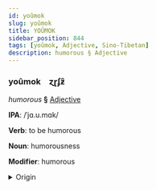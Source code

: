 ```yaml
---
id: yoûmok
slug: yoûmok
title: YOÛMOK
sidebar_position: 844
tags: [yoûmok, Adjective, Sino-Tibetan]
description: humorous § Adjective
---
```


### yoûmok&emsp;<span kind="abugida">ɀɽʄƶ̑</span>

*humorous* **§** [Adjective](../../tags/Adjective)

**IPA**: /ˈjɑ.u.mɑk/

**Verb**: to be humorous

**Noun**: humorousness

**Modifier**: humorous

<details>
    <summary>Origin</summary>
    Cantonese 幽默 jau1 mak6 /jaːu̯.maːk̚/<br/>
    <em>Sino-Tibetan Language Family</em>
</details>